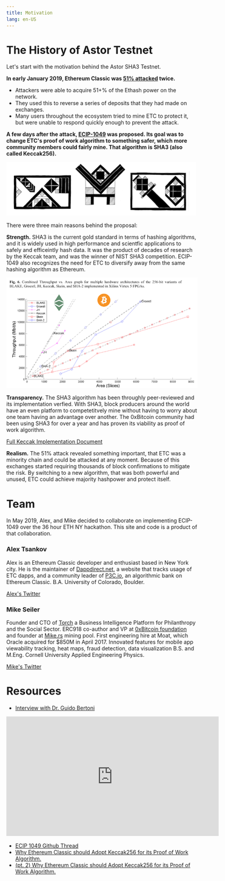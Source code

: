 ```yaml
---
title: Motivation
lang: en-US
---
```


# The History of Astor Testnet

Let's start with the motivation behind the Astor SHA3 Testnet.

**In early January 2019, Ethereum Classic was [51% attacked](https://medium.com/@slowmist/the-analysis-of-etc-51-attack-from-slowmist-team-728596d76ead) twice.**
- Attackers were able to acquire 51+% of the Ethash power on the network.
- They used this to reverse a series of deposits that they had made on exchanges.
- Many users throughout the ecosystem tried to mine ETC to protect it, but were unable to respond quickly enough to prevent the attack.

**A few days after the attack, [ECIP-1049](https://github.com/ethereumclassic/ECIPs/issues/13) was proposed. Its goal was to change ETC's proof of work algorithm to something safer, which more community members could fairly mine. That algorithm is SHA3 (also called Keccak256).**

![Astor Tiles](/tiles.png)

There were three main reasons behind the proposal: 

**Strength.** SHA3 is the current gold standard in terms of hashing algorithms, and it is widely used in high performance and scientfic applications to safely and efficeintly hash data. It was the product of decades of research by the Keccak team, and was the winner of NIST SHA3 competition. ECIP-1049 also recognizes the need for ETC to diversify away from the same hashing algorithm as Ethereum.

![Hash](/hash.png)

**Transparency.** The SHA3 algorithm has been throughly peer-reviewed and its implementation verfied. With SHA3, block producers around the world have an even platform to competetitvely mine without having to worry about one team having an advantage over another. The 0xBitcoin community had been using SHA3 for over a year and has proven its viability as proof of work algorithm. 

[Full Keccak Implementation Document](https://keccak.team/files/Keccak-implementation-3.2.pdf)

**Realism.** The 51% attack revealed something important, that ETC was a minority chain and could be attacked at any moment. Because of this exchanges started requiring thousands of block confirmations to mitigate the risk. By switching to a new algorithm, that was both powerful and unused, ETC could achieve majority hashpower and protect itself.

# Team
In May 2019, Alex, and Mike decided to collaborate on implementing ECIP-1049 over the 36 hour ETH NY hackathon. This site and code is a product of that collaboration.

### Alex Tsankov 

Alex is an Ethereum Classic developer and enthusiast based in New York city. He is the maintainer of [Dappdirect.net](https://dappdirect.net), a website that tracks usage of ETC dapps, and a community leader of [P3C.io](https://p3c.io), an algorithmic bank on Ethereum Classic. B.A. University of Colorado, Boulder.

[Alex's Twitter](https://twitter.com/antsankov)

### Mike Seiler

Founder and CTO of [Torch](www.torch1.com) a Business Intelligence Platform for Philanthropy and the Social Sector. ERC918 co-author and VP at [0xBitcoin foundation](0xbitcoin.foundation) and founder at [Mike.rs](mike.rs) mining pool. First engineering hire at Moat, which Oracle acquired for $850M in April 2017. Innovated features for mobile app viewability tracking, heat maps, fraud detection, data visualization B.S. and M.Eng. Cornell University Applied Engineering Physics.

[Mike's Twitter](https://twitter.com/mseiler1)

# Resources
* [Interview with Dr. Guido Bertoni](https://www.youtube.com/watch?v=vN7NI0Oi79E)
<div class="iframe-container">
  <iframe width="560" height="315" src="https://www.youtube.com/embed/vN7NI0Oi79E" frameborder="0" allow="accelerometer; autoplay; encrypted-media; gyroscope; picture-in-picture" allowfullscreen></iframe>
</div>

* [ECIP 1049 Github Thread](https://github.com/ethereumclassic/ECIPs/issues/13)
* [Why Ethereum Classic should Adopt Keccak256 for its Proof of Work Algorithm.](https://medium.com/@antsankov/ecip-1049-why-ethereum-classic-should-adopt-keccak256-for-its-proof-of-work-algorithm-e45aee32d8a9)
* [(pt. 2) Why Ethereum Classic should Adopt Keccak256 for its Proof of Work Algorithm.](https://medium.com/@antsankov/pt-2-ecip-1049-why-ethereum-classic-should-adopt-keccak256-for-its-proof-of-work-algorithm-24052ea6eed1)